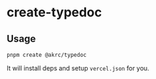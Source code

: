 # create-typedoc
 
## Usage

```shell
pnpm create @akrc/typedoc
```

It will install deps and setup `vercel.json` for you.
